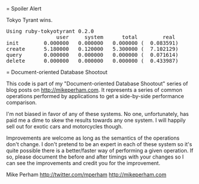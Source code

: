 = Spoiler Alert

Tokyo Tyrant wins.

<pre>
Using ruby-tokyotyrant 0.2.0
                user     system      total        real
init        0.000000   0.000000   0.000000 (  0.083591)
create      5.180000   0.120000   5.300000 (  7.102129)
query       0.000000   0.000000   0.000000 (  0.071614)
delete      0.000000   0.000000   0.000000 (  0.433987)
</pre>

= Document-oriented Database Shootout

This code is part of my "Document-oriented Database Shootout" series of blog
posts on http://mikeperham.com.  It represents a series of common operations
performed by applications to get a side-by-side performance comparison.

I'm not biased in favor of any of these systems.  No one, unfortunately, has paid me
a dime to skew the results towards any one system.  I will happily sell out
for exotic cars and motorcycles though.

Improvements are welcome as long as the semantics of the operations don't change. 
I don't pretend to be an expert in each of these system so it's quite possible
there is a better/faster way of performing a given operation.  If so, please document the before and after timings with your changes so I can see the improvements and
credit you for the improvement.


Mike Perham
http://twitter.com/mperham
http://mikeperham.com
